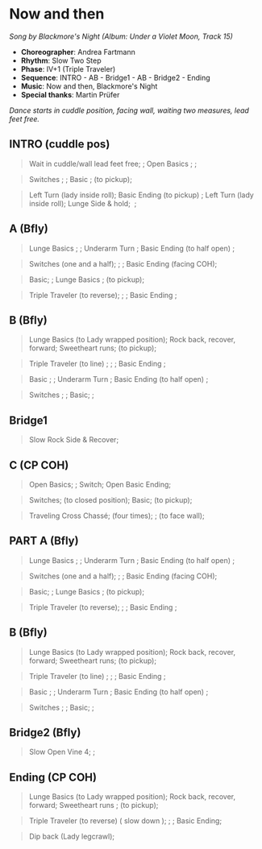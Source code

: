 # Now and then
*Song by Blackmore's Night (Album: Under a Violet Moon, Track 15)*

* **Choreographer**: Andrea Fartmann
* **Rhythm**: Slow Two Step
* **Phase**: IV+1 (Triple Traveler)
* **Sequence**: INTRO - AB - Bridge1 - AB - Bridge2 - Ending
* **Music**: Now and then, Blackmore's Night
* **Special thanks**: Martin Prüfer

*Dance starts in cuddle position, facing wall, waiting two measures, lead feet free.*

## INTRO (cuddle pos)

> Wait in cuddle/wall lead feet free; ; Open Basics ; ;

> Switches ; ; Basic ; (to pickup);

> Left Turn (lady inside roll); Basic Ending (to pickup) ; Left Turn (lady inside roll); Lunge Side & hold;  ;

## A (Bfly)



> Lunge Basics ; ; Underarm Turn ; Basic Ending (to half open) ;

> Switches (one and a half); ; ; Basic Ending (facing COH);

> Basic; ; Lunge Basics ; (to pickup);

> Triple Traveler (to reverse); ; ; Basic Ending ;



## B (Bfly)


> Lunge Basics (to Lady wrapped position); Rock back, recover, forward; Sweetheart runs; (to pickup);

> Triple Traveler (to line) ; ; ; Basic Ending ;

> Basic ; ; Underarm Turn ; Basic Ending (to half open) ;

> Switches ; ; Basic; ;



## Bridge1


> Slow Rock Side & Recover;


## C (CP COH)


> Open Basics; ; Switch; Open Basic Ending;


> Switches; (to closed position); Basic; (to pickup);


> Traveling Cross Chassé; (four times); ; (to face wall);



## PART A (Bfly)


> Lunge Basics ; ; Underarm Turn ; Basic Ending (to half open) ;

> Switches (one and a half); ; ; Basic Ending (facing COH);

> Basic; ; Lunge Basics ; (to pickup);

> Triple Traveler (to reverse); ; ; Basic Ending ;



## B (Bfly)


> Lunge Basics (to Lady wrapped position); Rock back, recover, forward; Sweetheart runs; (to pickup);

> Triple Traveler (to line) ; ; ; Basic Ending ;

> Basic ; ; Underarm Turn ; Basic Ending (to half open) ;

> Switches ; ; Basic; ;


## Bridge2 (Bfly)


> Slow Open Vine 4; ;


## Ending (CP COH)


> Lunge Basics (to Lady wrapped position); Rock back, recover, forward; Sweetheart runs ; (to pickup);

> Triple Traveler (to reverse) ( slow down ); ; ; Basic Ending;

> Dip back (Lady legcrawl);
